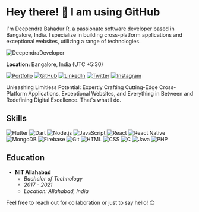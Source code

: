 # Hey there! 👋 I am using GitHub
I'm Deependra Bahadur R, a passionate software developer based in Bangalore, India. I specialize in building cross-platform applications and exceptional websites, utilizing a range of technologies.

<p align="left"> <img src="https://komarev.com/ghpvc/?username=DeependraDeveloper&label=Views&color=blue&style=plastic&style=for-the-badge" alt="DeependraDeveloper" /> </p>


**Location:** Bangalore, India (UTC +5:30)

[![Portfolio](https://img.shields.io/badge/Portfolio-ravikovind.github.io-4285F4?style=for-the-badge&logo=google-chrome&logoColor=white)](https://ravikovind.github.io)
[![GitHub](https://img.shields.io/badge/GitHub-ravikovind-181717?style=for-the-badge&logo=github&logoColor=white)](https://github.com/ravikovind)
[![LinkedIn](https://img.shields.io/badge/LinkedIn-ravi--kovind-0077B5?style=for-the-badge&logo=linkedin&logoColor=white)](https://linkedin.com/in/ravikovind)
[![Twitter](https://img.shields.io/badge/Twitter-ravi__kovind-1DA1F2?style=for-the-badge&logo=twitter&logoColor=white)](https://twitter.com/ravi_kovind)
[![Instagram](https://img.shields.io/badge/Instagram-ravi__kovind-E4405F?style=for-the-badge&logo=instagram&logoColor=white)](https://instagram.com/ravi_kovind)

Unleashing Limitless Potential: Expertly Crafting Cutting-Edge Cross-Platform Applications, Exceptional Websites, and Everything in Between and Redefining Digital Excellence. That's what I do.

## Skills

![Flutter](https://img.shields.io/badge/Flutter-0075E2?style=for-the-badge&logo=flutter&logoColor=white)
![Dart](https://img.shields.io/badge/Dart-0175C2?style=for-the-badge&logo=dart&logoColor=white)
![Node.js](https://img.shields.io/badge/Node.js-339933?style=for-the-badge&logo=node.js&logoColor=white)
![JavaScript](https://img.shields.io/badge/JavaScript-F7DF1E?style=for-the-badge&logo=javascript&logoColor=black)
![React](https://img.shields.io/badge/React-61DAFB?style=for-the-badge&logo=react&logoColor=black)
![React Native](https://img.shields.io/badge/React_Native-61DAFB?style=for-the-badge&logo=react&logoColor=black)
![MongoDB](https://img.shields.io/badge/MongoDB-47A248?style=for-the-badge&logo=mongodb&logoColor=white)
![Firebase](https://img.shields.io/badge/Firebase-FFCA28?style=for-the-badge&logo=firebase&logoColor=black)
![Git](https://img.shields.io/badge/Git-F05032?style=for-the-badge&logo=git&logoColor=white)
![HTML](https://img.shields.io/badge/HTML-E34F26?style=for-the-badge&logo=html5&logoColor=white)
![CSS](https://img.shields.io/badge/CSS-1572B6?style=for-the-badge&logo=css3&logoColor=white)
![C](https://img.shields.io/badge/C-A8B9CC?style=for-the-badge&logo=c&logoColor=black)
![Java](https://img.shields.io/badge/Java-007396?style=for-the-badge&logo=java&logoColor=white)
![PHP](https://img.shields.io/badge/PHP-777BB4?style=for-the-badge&logo=php&logoColor=white)

## Education

- **NIT Allahabad**
  - *Bachelor of Technology*
  - *2017 - 2021*
  - *Location: Allahabad, India*

Feel free to reach out for collaboration or just to say hello! 😊

